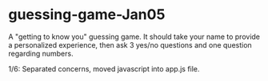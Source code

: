 # guessing-game-Jan05
A "getting to know you" guessing game. It should take your name to provide a personalized experience, then ask 3 yes/no questions and one question regarding numbers.

1/6: Separated concerns, moved javascript into app.js file.
